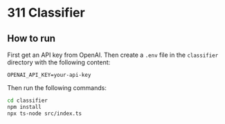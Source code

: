 # 311 Classifier

## How to run

First get an API key from OpenAI. Then create a `.env` file in the `classifier` directory with the following content:
```
OPENAI_API_KEY=your-api-key
```

Then run the following commands:

```bash
cd classifier
npm install
npx ts-node src/index.ts
```